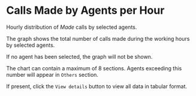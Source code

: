 # Calls Made by Agents per Hour

Hourly distribution of *Made* calls by selected agents.

The graph shows the total number of calls made during the working hours 
by selected agents.

If no agent has been selected, the graph will not be shown.

The chart can contain a maximum of 8 sections. Agents exceeding this number
will appear in `Others` section.

If present, click the `View details` button to view all data
in tabular format.
